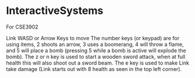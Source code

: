 # InteractiveSystems
For CSE3902

Link
WASD or Arrow Keys to move
The number keys (or keypad) are for using items, 2 shoots an arrow, 3 uses a boomerang, 4 will throw a flame, and 5 will place a bomb (pressing 5 while a bomb is active will explode the bomb).
The z or n key is used to start a wooden sword attack, when at full health this will also shoot out a sword beam.
The e key is used to make Link take damage (Link starts out with 8 health as seen in the top left corner).
